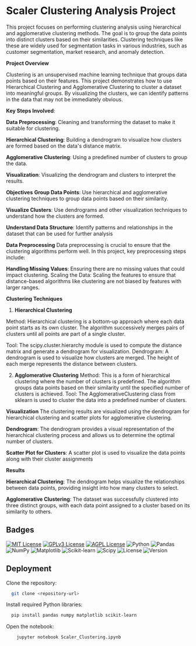 
# Scaler Clustering Analysis Project

This project focuses on performing clustering analysis using hierarchical and agglomerative clustering methods. The goal is to group the data points into distinct clusters based on their similarities. Clustering techniques like these are widely used for segmentation tasks in various industries, such as customer segmentation, market research, and anomaly detection.

**Project Overview**

Clustering is an unsupervised machine learning technique that groups data points based on their features. This project demonstrates how to use Hierarchical Clustering and Agglomerative Clustering to cluster a dataset into meaningful groups. By visualizing the clusters, we can identify patterns in the data that may not be immediately obvious.

**Key Steps Involved**:

**Data Preprocessing**: Cleaning and transforming the dataset to make it suitable for clustering.

**Hierarchical Clustering**: Building a dendrogram to visualize how clusters are formed based on the data's distance matrix.

**Agglomerative Clustering**: Using a predefined number of clusters to group the data.

**Visualization**: Visualizing the dendrogram and clusters to interpret the results.

**Objectives**
**Group Data Points**: Use hierarchical and agglomerative clustering techniques to group data points based on their similarity.

**Visualize Clusters**: Use dendrograms and other visualization techniques to understand how the clusters are formed.

**Understand Data Structure**: Identify patterns and relationships in the dataset that can be used for further analysis

**Data Preprocessing**
Data preprocessing is crucial to ensure that the clustering algorithms perform well. In this project, key preprocessing steps include:

**Handling Missing Values**: Ensuring there are no missing values that could impact clustering.
Scaling the Data: Scaling the features to ensure that distance-based algorithms like clustering are not biased by features with larger ranges.


__Clustering Techniques__

1) **Hierarchical Clustering**

Method: Hierarchical clustering is a bottom-up approach where each data point starts as its own cluster. The algorithm successively merges pairs of clusters until all points are part of a single cluster.

Tool: The scipy.cluster.hierarchy module is used to compute the distance matrix and generate a dendrogram for visualization.
Dendrogram: A dendrogram is used to visualize how clusters are merged. The height of each merge represents the distance between clusters.

2) **Agglomerative Clustering**
Method: This is a form of hierarchical clustering where the number of clusters is predefined. The algorithm groups data points based on their similarity until the specified number of clusters is achieved.
Tool: The AgglomerativeClustering class from sklearn is used to cluster the data into a predefined number of clusters.

**Visualization**
The clustering results are visualized using the dendrogram for hierarchical clustering and scatter plots for agglomerative clustering.

**Dendrogram**:
The dendrogram provides a visual representation of the hierarchical clustering process and allows us to determine the optimal number of clusters.

**Scatter Plot for Clusters**:
A scatter plot is used to visualize the data points along with their cluster assignments


**Results**

**Hierarchical Clustering**: The dendrogram helps visualize the relationships between data points, providing insight into how many clusters to select.

**Agglomerative Clustering**: The dataset was successfully clustered into three distinct groups, with each data point assigned to a cluster based on its similarity to others.


## Badges



[![MIT License](https://img.shields.io/badge/License-MIT-green.svg)](https://choosealicense.com/licenses/mit/)
[![GPLv3 License](https://img.shields.io/badge/License-GPL%20v3-yellow.svg)](https://opensource.org/licenses/)
[![AGPL License](https://img.shields.io/badge/license-AGPL-blue.svg)](http://www.gnu.org/licenses/agpl-3.0)
![Python](https://img.shields.io/badge/python-3.8-blue.svg)
![Pandas](https://img.shields.io/badge/pandas-1.2.4-blue.svg)
![NumPy](https://img.shields.io/badge/numpy-1.19.2-orange.svg)
![Matplotlib](https://img.shields.io/badge/matplotlib-3.3.4-orange.svg)
![Scikit-learn](https://img.shields.io/badge/scikit--learn-0.24.2-yellow.svg)
![Scipy](https://img.shields.io/badge/scipy-1.6.0-lightgrey.svg)
![License](https://img.shields.io/badge/license-MIT-blue.svg)
![Version](https://img.shields.io/badge/version-1.0.0-brightgreen.svg)


## Deployment

Clone the repository:

```bash
  git clone <repository-url>
```
Install required Python libraries:

```bash
  pip install pandas numpy matplotlib scikit-learn
```
Open the notebook:
```bash
    jupyter notebook Scaler_Clustering.ipynb
